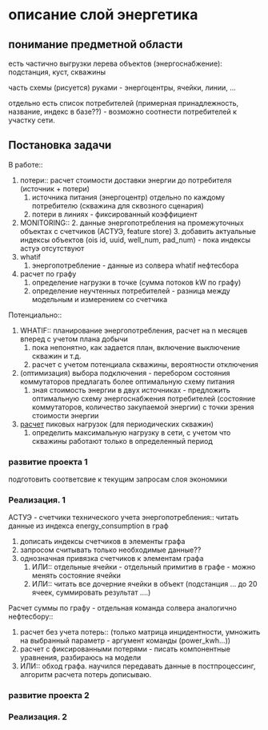 # описание слой энергетика

<!-- Есть общая просьба. У вас описано решение. Проблему/задачу приходится восстанавливать исходя из решения. Поэтому сложно прикинуть (на самом деле не только поэтому, еще мешает отсутсвие полного (хоть какого-то) понимание предметной области)  на сколько удовлетворит заказчика. Можете добавить постановку задачи или решаемой проблемы. Заранее благодарю. -->

## понимание предметной области

<!-- TODO:: переиспользовать
    постановка задачи старая

постановка проблемы,решение,результат -->

есть частично выгрузки лерева объектов (энергоснабжение): подстанция, куст, скважины

часть схемы (рисуется) руками - энергоцентры, ячейки, линии, ...

отдельно есть список потребителей (примерная принадлежность, название, индекс в базе??) - возможно соотнести потребителей к участку сети.

## Постановка задачи

<!-- одна из претензий экономистов (невозможность учета потерь электроэнергии, эту проблему решает модуль Тимура) снимается -->

В работе::

1. потери:: расчет стоимости доставки энергии до потребителя (источник + потери)
   1. источника питания (энергоцентр) отдельно по каждому потребителю (скважина для сквозного сценария)
   2. потери в линиях - фиксированный коэффициент
2. MONITORING::
   2. данные энергопотребления на промежуточных объектах с счетчиков (АСТУЭ, feature store)
   3. добавить актуальные индексы объектов (ois id, uuid, well_num, pad_num) - пока индексы астуэ отсутствуют
3. whatif
   1. энергопотребление - данные из солвера whatif нефтесбора
4. расчет по графу
   1. определение нагрузки в точке (сумма потоков kW по графу)
   2. определение неучтенных потребителей - разница между модельным и измерением со счетчика

Потенциально::

1. WHATIF:: планирование энергопотребления, расчет на n месяцев вперед с учетом плана добычи
   1. пока непонятно, как задается план, включение выключение скважин и т.д.
   2. расчет с учетом потенциала скважины, вероятности отключения
2. (оптимизация) выбора подключения - перебором состояния коммутаторов предлагать более оптимальную схему питания
   1. зная стоимость энергии в двух источниках - предложить оптимальную схему энергоснабжения потребителей (состояние коммутаторов, количество закупаемой энергии) с точки зрения стоимости энергии
3. [расчет](https://docs.google.com/document/d/1V68Cift4CSXPsAthedTbkUZcKrdxQHNvP6lutOpcsek/edit#) пиковых нагрузок (для периодических скважин)
   1. определить максимальную нагрузку в сети, с учетом что скважины работают только в определенный период

### развитие проекта 1

подготовить соответсвие к текущим запросам слоя экономики

### Реализация. 1

АСТУЭ - счетчики технического учета энергопотребления:: читать данные из индекса energy_consumption в граф

1. дописать индексы счетчиков в элементы графа
2. запросом считывать только необходимые данные??
3. однозначная привязка счетчиков к элементам графа
   1. ИЛИ:: отдельные ячейки - отдельный примитив в графе - можно менять состояние ячейки
   2. ИЛИ:: читать все дочерние ячейки в объект (подстанция ... до 20 ячеек, суммировать результат ....)

Расчет суммы по графу - отдельная команда солвера аналогично нефтесбору::

1. расчет без учета потерь:: (только матрица инцидентности, умножить на выбранный параметр - аргумент команды (power_kwh...))
2. расчет с фиксированными потерями - писать компонентные уравнения, разбираюсь на модели
3. ИЛИ:: обход графа. научился передавать данные в постпроцессинг, алгоритм расчета потерь дописываю.



### развитие проекта 2

### Реализация. 2
